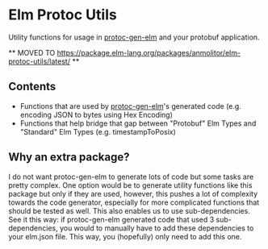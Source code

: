 # Elm Protoc Utils

Utility functions for usage in [protoc-gen-elm](https://github.com/andreasewering/protoc-gen-elm) and your protobuf application.

** MOVED TO https://package.elm-lang.org/packages/anmolitor/elm-protoc-utils/latest/ **

## Contents

- Functions that are used by [protoc-gen-elm](https://github.com/andreasewering/protoc-gen-elm)'s generated code (e.g. encoding JSON to bytes using Hex Encoding)
- Functions that help bridge that gap between "Protobuf" Elm Types and "Standard" Elm Types (e.g. timestampToPosix)

## Why an extra package?

I do not want protoc-gen-elm to generate lots of code but some tasks are pretty complex. One option would be to generate utility functions like this package but only if they are used, however, this pushes a lot of complexity towards the code generator, especially for more complicated functions that should be tested as well.
This also enables us to use sub-dependencies. See it this way: if protoc-gen-elm generated code that used 3 sub-dependencies, you would to manually have to add these dependencies to your elm.json file. This way, you (hopefully) only need to add this one.
